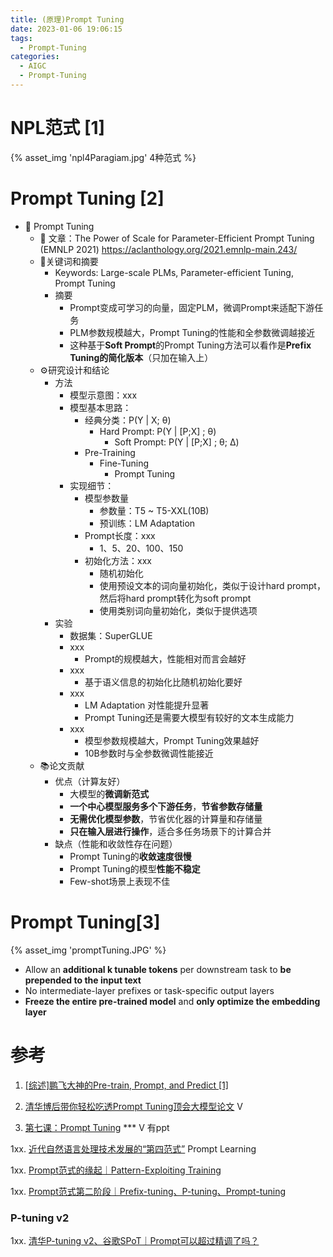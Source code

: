 ```yaml
---
title: (原理)Prompt Tuning
date: 2023-01-06 19:06:15
tags:
  - Prompt-Tuning
categories:
  - AIGC
  - Prompt-Tuning
---
```


<p></p>
<!-- more -->

# NPL范式 [1]
{% asset_img 'npl4Paragiam.jpg'  4种范式 %}


# Prompt Tuning [2]

- 🔔 Prompt Tuning
  - 🔗 文章：The Power of Scale for Parameter-Efficient Prompt Tuning (EMNLP 2021) https://aclanthology.org/2021.emnlp-main.243/
  - 🔑关键词和摘要
    - Keywords: Large-scale PLMs, Parameter-efficient Tuning, Prompt Tuning
    - 摘要
      - Prompt变成可学习的向量，固定PLM，微调Prompt来适配下游任务
      - PLM参数规模越大，Prompt Tuning的性能和全参数微调越接近
      - 这种基于**Soft Prompt**的Prompt Tuning方法可以看作是**Prefix Tuning的简化版本**（只加在输入上）
  - ⚙️研究设计和结论
    - 方法   
      - 模型示意图：xxx
      - 模型基本思路：
        - 经典分类：P(Y | X; θ)
          - Hard Prompt: P(Y | [P;X] ; θ)
            - Soft Prompt: P(Y | [P;X] ; θ; Δ)
        - Pre-Training
          - Fine-Tuning
            - Prompt Tuning
      - 实现细节：
        - 模型参数量
          - 参数量：T5 ~ T5-XXL(10B)
          - 预训练：LM Adaptation
        - Prompt长度：xxx
          - 1、5、20、100、150
        - 初始化方法：xxx
          - 随机初始化
          - 使用预设文本的词向量初始化，类似于设计hard prompt，然后将hard prompt转化为soft prompt
          - 使用类别词向量初始化，类似于提供选项
    - 实验
      - 数据集：SuperGLUE
      - xxx
        - Prompt的规模越大，性能相对而言会越好
      - xxx
        - 基于语义信息的初始化比随机初始化要好
      - xxx
        - LM Adaptation 对性能提升显著
        - Prompt Tuning还是需要大模型有较好的文本生成能力
      - xxx
        - 模型参数规模越大，Prompt Tuning效果越好
        - 10B参数时与全参数微调性能接近
  - 📚论文贡献
    - 优点（计算友好）
      - 大模型的**微调新范式**
      - **一个中心模型服务多个下游任务**，**节省参数存储量**
      - **无需优化模型参数**，节省优化器的计算量和存储量
      - **只在输入层进行操作**，适合多任务场景下的计算合并
    - 缺点（性能和收敛性存在问题）
      - Prompt Tuning的**收敛速度很慢**
      - Prompt Tuning的模型**性能不稳定**
      - Few-shot场景上表现不佳


# Prompt Tuning[3]
{% asset_img  'promptTuning.JPG' %}

- Allow an **additional k tunable tokens** per downstream task to **be prepended to the input text**
-  No intermediate-layer prefixes or task-specific output layers
-  **Freeze the entire pre-trained model** and **only optimize the embedding layer**

# 参考
1. [[综述]鹏飞大神的Pre-train, Prompt, and Predict [1]](https://zhuanlan.zhihu.com/p/396098543)

2. [清华博后带你轻松吃透Prompt Tuning顶会大模型论文](https://www.bilibili.com/video/BV18P411E7VK/) V

3. [第七课：Prompt Tuning](https://www.bilibili.com/video/BV1Wg4y1K77R/) ***  V  有ppt

1xx. [近代自然语言处理技术发展的“第四范式”](https://zhuanlan.zhihu.com/p/395115779)  Prompt Learning

1xx. [Prompt范式的缘起｜Pattern-Exploiting Training](https://zhuanlan.zhihu.com/p/396971490)

1xx. [Prompt范式第二阶段｜Prefix-tuning、P-tuning、Prompt-tuning](https://zhuanlan.zhihu.com/p/400790006)

### P-tuning v2
1xx. [清华P-tuning v2、谷歌SPoT｜Prompt可以超过精调了吗？](https://zhuanlan.zhihu.com/p/423306405)